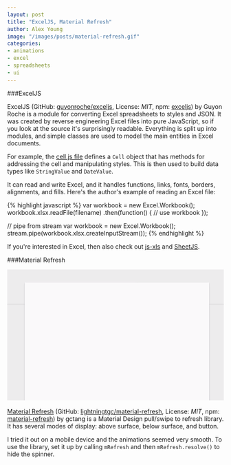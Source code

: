 ```yaml
---
layout: post
title: "ExcelJS, Material Refresh"
author: Alex Young
image: "/images/posts/material-refresh.gif"
categories:
- animations
- excel
- spreadsheets
- ui
---
```


###ExcelJS

ExcelJS (GitHub: [guyonroche/exceljs](https://github.com/guyonroche/exceljs), License: _MIT_, npm: [exceljs](http://npmjs.com/package/exceljs)) by Guyon Roche is a module for converting Excel spreadsheets to styles and JSON.  It was created by reverse engineering Excel files into pure JavaScript, so if you look at the source it's surprisingly readable.  Everything is split up into modules, and simple classes are used to model the main entities in Excel documents.

For example, the [cell.js file](https://github.com/guyonroche/exceljs/blob/master/lib/cell.js) defines a `Cell` object that has methods for addressing the cell and manipulating styles.  This is then used to build data types like `StringValue` and `DateValue`.

It can read and write Excel, and it handles functions, links, fonts, borders, alignments, and fills.  Here's the author's example of reading an Excel file:

{% highlight javascript %}
var workbook = new Excel.Workbook();
workbook.xlsx.readFile(filename)
  .then(function() {
    // use workbook
  });

// pipe from stream
var workbook = new Excel.Workbook();
stream.pipe(workbook.xlsx.createInputStream());
{% endhighlight %}

If you're interested in Excel, then also check out [js-xls](https://github.com/SheetJS/js-xls) and [SheetJS](http://sheetjs.com).

###Material Refresh

<img src="/images/posts/material-refresh.gif" style="width: 530px" alt="" />

[Material Refresh](http://lightningtgc.github.io/material-refresh/) (GitHub: [lightningtgc/material-refresh](https://github.com/lightningtgc/material-refresh/), License: _MIT_, npm: [material-refresh](https://www.npmjs.com/package/material-refresh)) by gctang is a Material Design pull/swipe to refresh library.  It has several modes of display: above surface, below surface, and button.

I tried it out on a mobile device and the animations seemed very smooth.  To use the library, set it up by calling `mRefresh` and then `mRefresh.resolve()` to hide the spinner.

